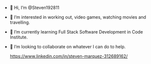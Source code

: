 - 👋 Hi, I’m @Steven192811
- 👀 I’m interested in working out, video games, watching movies and travelling.
- 🌱 I’m currently learning Full Stack Software Development in Code Institute. 
- 💞️ I’m looking to collaborate on whatever I can do to help. 
   
  https://www.linkedin.com/in/steven-marquez-312689162/

<!---
Steven192811/Steven192811 is a ✨ special ✨ repository because its `README.md` (this file) appears on your GitHub profile.
You can click the Preview link to take a look at your changes.
--->

